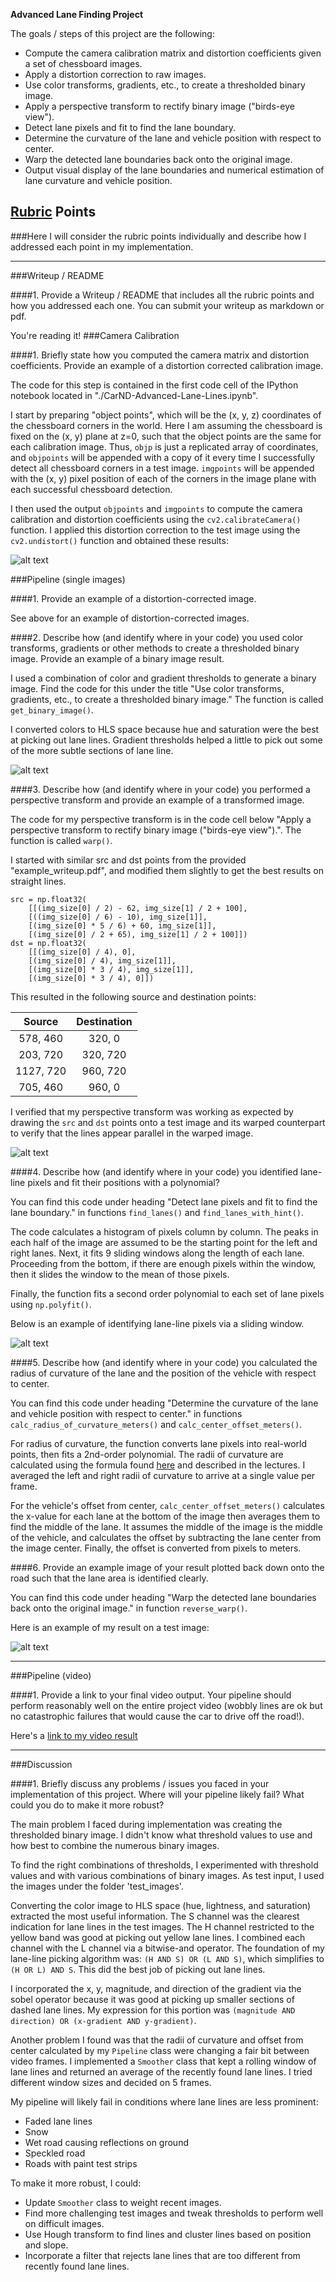 **Advanced Lane Finding Project**

The goals / steps of this project are the following:

* Compute the camera calibration matrix and distortion coefficients given a set of chessboard images.
* Apply a distortion correction to raw images.
* Use color transforms, gradients, etc., to create a thresholded binary image.
* Apply a perspective transform to rectify binary image ("birds-eye view").
* Detect lane pixels and fit to find the lane boundary.
* Determine the curvature of the lane and vehicle position with respect to center.
* Warp the detected lane boundaries back onto the original image.
* Output visual display of the lane boundaries and numerical estimation of lane curvature and vehicle position.

[//]: # (Image References)

[undistorted-straight]: ./output_images/1-undistorted/straight_lines1.jpg "Undistorted Straight"
[binary-straight]: ./output_images/2-binary/straight_lines1.jpg "Binary Straight"
[birdseye-straight]: ./output_images/3-birdseye/straight_lines1.jpg "Bird's Eye Straight"
[windows-straight]: ./output_images/4-windows/straight_lines1.jpg "Windows Straight"
[reverse_warped-straight]: ./output_images/6-reverse_warped/straight_lines1.jpg "Reverse Warped Straight"
[video1]: ./project_video.mp4 "Video"

## [Rubric](https://review.udacity.com/#!/rubrics/571/view) Points
###Here I will consider the rubric points individually and describe how I addressed each point in my implementation.  

---
###Writeup / README

####1. Provide a Writeup / README that includes all the rubric points and how you addressed each one.  You can submit your writeup as markdown or pdf.

You're reading it!
###Camera Calibration

####1. Briefly state how you computed the camera matrix and distortion coefficients. Provide an example of a distortion corrected calibration image.

The code for this step is contained in the first code cell of the IPython notebook located in "./CarND-Advanced-Lane-Lines.ipynb".  

I start by preparing "object points", which will be the (x, y, z) coordinates of the chessboard corners in the world. Here I am assuming the chessboard is fixed on the (x, y) plane at z=0, such that the object points are the same for each calibration image.  Thus, `objp` is just a replicated array of coordinates, and `objpoints` will be appended with a copy of it every time I successfully detect all chessboard corners in a test image.  `imgpoints` will be appended with the (x, y) pixel position of each of the corners in the image plane with each successful chessboard detection.  

I then used the output `objpoints` and `imgpoints` to compute the camera calibration and distortion coefficients using the `cv2.calibrateCamera()` function.  I applied this distortion correction to the test image using the `cv2.undistort()` function and obtained these results: 

![alt text][undistorted-straight]

###Pipeline (single images)

####1. Provide an example of a distortion-corrected image.

See above for an example of distortion-corrected images.

####2. Describe how (and identify where in your code) you used color transforms, gradients or other methods to create a thresholded binary image.  Provide an example of a binary image result.

I used a combination of color and gradient thresholds to generate a binary image. Find the code for this under the title "Use color transforms, gradients, etc., to create a thresholded binary image." The function is called `get_binary_image()`.

I converted colors to HLS space because hue and saturation were the best at picking out lane lines. Gradient thresholds helped a little to pick out some of the more subtle sections of lane line.

![alt text][binary-straight]

####3. Describe how (and identify where in your code) you performed a perspective transform and provide an example of a transformed image.

The code for my perspective transform is in the code cell below "Apply a perspective transform to rectify binary image ("birds-eye view").". The function is called `warp()`. 

I started with similar src and dst points from the provided "example_writeup.pdf", and modified them slightly to get the best results on straight lines.

```
src = np.float32(
    [[(img_size[0] / 2) - 62, img_size[1] / 2 + 100],
    [((img_size[0] / 6) - 10), img_size[1]],
    [(img_size[0] * 5 / 6) + 60, img_size[1]],
    [(img_size[0] / 2 + 65), img_size[1] / 2 + 100]])
dst = np.float32(
    [[(img_size[0] / 4), 0],
    [(img_size[0] / 4), img_size[1]],
    [(img_size[0] * 3 / 4), img_size[1]],
    [(img_size[0] * 3 / 4), 0]])
```
This resulted in the following source and destination points:

| Source        | Destination   | 
|:-------------:|:-------------:| 
| 578, 460      | 320, 0        | 
| 203, 720      | 320, 720      |
| 1127, 720     | 960, 720      |
| 705, 460      | 960, 0        |

I verified that my perspective transform was working as expected by drawing the `src` and `dst` points onto a test image and its warped counterpart to verify that the lines appear parallel in the warped image.

![alt text][birdseye-straight]

####4. Describe how (and identify where in your code) you identified lane-line pixels and fit their positions with a polynomial?

You can find this code under heading "Detect lane pixels and fit to find the lane boundary." in functions `find_lanes()` and `find_lanes_with_hint()`.

The code calculates a histogram of pixels column by column. The peaks in each half of the image are assumed to be the starting point for the left and right lanes. Next, it fits 9 sliding windows along the length of each lane. Proceeding from the bottom, if there are enough pixels within the window, then it slides the window to the mean of those pixels.

Finally, the function fits a second order polynomial to each set of lane pixels using `np.polyfit()`.

Below is an example of identifying lane-line pixels via a sliding window.

![alt text][windows-straight]

####5. Describe how (and identify where in your code) you calculated the radius of curvature of the lane and the position of the vehicle with respect to center.

You can find this code under heading "Determine the curvature of the lane and vehicle position with respect to center." in functions `calc_radius_of_curvature_meters()` and `calc_center_offset_meters()`.

For radius of curvature, the function converts lane pixels into real-world points, then fits a 2nd-order polynomial. The radii of curvature are calculated using the formula found [here](http://www.intmath.com/applications-differentiation/8-radius-curvature.php) and described in the lectures. I averaged the left and right radii of curvature to arrive at a single value per frame.

For the vehicle's offset from center, `calc_center_offset_meters()` calculates the x-value for each lane at the bottom of the image then averages them to find the middle of the lane. It assumes the middle of the image is the middle of the vehicle, and calculates the offset by subtracting the lane center from the image center. Finally, the offset is converted from pixels to meters.

####6. Provide an example image of your result plotted back down onto the road such that the lane area is identified clearly.

You can find this code under heading "Warp the detected lane boundaries back onto the original image." in function `reverse_warp()`.

Here is an example of my result on a test image:

![alt text][reverse_warped-straight]

---

###Pipeline (video)

####1. Provide a link to your final video output.  Your pipeline should perform reasonably well on the entire project video (wobbly lines are ok but no catastrophic failures that would cause the car to drive off the road!).

Here's a [link to my video result](./project_output_smoothed.mp4)

---

###Discussion

####1. Briefly discuss any problems / issues you faced in your implementation of this project.  Where will your pipeline likely fail?  What could you do to make it more robust?

The main problem I faced during implementation was creating the thresholded binary image. I didn't know what threshold values to use and how best to combine the numerous binary images. 

To find the right combinations of thresholds, I experimented with threshold values and with various combinations of binary images. As test input, I used the images under the folder 'test_images'. 

Converting the color image to HLS space (hue, lightness, and saturation) extracted the most useful information. The S channel was the clearest indication for lane lines in the test images. The H channel restricted to the yellow band was good at picking out yellow lane lines. I combined each channel with the L channel via a bitwise-and operator. The foundation of my lane-line picking algorithm was: `(H AND S) OR (L AND S)`, which simplifies to `(H OR L) AND S`. This did the best job of picking out lane lines.

I incorporated the x, y, magnitude, and direction of the gradient via the sobel operator because it was good at picking up smaller sections of dashed lane lines. My expression for this portion was `(magnitude AND direction) OR (x-gradient AND y-gradient)`.

Another problem I found was that the radii of curvature and offset from center calculated by my `Pipeline` class were changing a fair bit between video frames. I implemented a `Smoother` class that kept a rolling window of lane lines and returned an average of the recently found lane lines. I tried different window sizes and decided on 5 frames.

My pipeline will likely fail in conditions where lane lines are less prominent:

* Faded lane lines
* Snow
* Wet road causing reflections on ground
* Speckled road
* Roads with paint test strips

To make it more robust, I could:

* Update `Smoother` class to weight recent images.
* Find more challenging test images and tweak thresholds to perform well on difficult images.
* Use Hough transform to find lines and cluster lines based on position and slope.
* Incorporate a filter that rejects lane lines that are too different from recently found lane lines.
